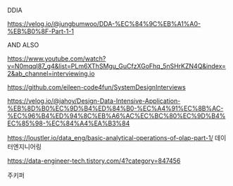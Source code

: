 DDIA

https://velog.io/@jungbumwoo/DDA-%EC%84%9C%EB%A1%A0-%EB%B0%8F-Part-1-1

AND ALSO 

https://www.youtube.com/watch?v=N0mqqI87_g4&list=PLm6XThSMgu_GuCfzXGoFhq_5nSHrKZN4Q&index=2&ab_channel=interviewing.io


https://github.com/eileen-code4fun/SystemDesignInterviews

https://velog.io/@jahoy/Design-Data-Intensive-Application-%EB%8D%B0%EC%9D%B4%ED%84%B0-%EC%A4%91%EC%8B%AC-%EC%96%B4%ED%94%8C%EB%A6%AC%EC%BC%80%EC%9D%B4%EC%85%98-%EC%84%A4%EA%B3%84


https://loustler.io/data_eng/basic-analytical-operations-of-olap-part-1/
데이터엔지니어링 

https://data-engineer-tech.tistory.com/4?category=847456

주키퍼
